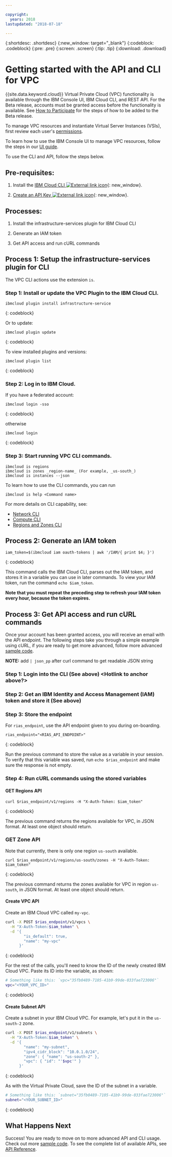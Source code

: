 ```yaml
---

copyright:
  years: 2018
lastupdated: "2018-07-18"

---
```


{:shortdesc: .shortdesc}
{:new_window: target="_blank"}
{:codeblock: .codeblock}
{:pre: .pre}
{:screen: .screen}
{:tip: .tip}
{:download: .download}

# Getting started with the API and CLI for VPC

{{site.data.keyword.cloud}} Virtual Private Cloud (VPC) functionality is available through the IBM Console UI, IBM Cloud CLI, and REST API. For the Beta release, accounts must be granted access before the functionality is available. See [How to Participate](how-to-participate.html) for the steps of how to be added to the Beta release.

To manage VPC resources and instantiate Virtual Server Instances (VSIs), first review each user's [permissions](vpc-user-permissions.html).

To learn how to use the IBM Console UI to manage VPC resources, follow the steps in our [UI guide](console-tutorial.html).

To use the CLI and API, follow the steps below.

## Pre-requisites:

1. Install the [IBM Cloud CLI ![External link icon](../../icons/launch-glyph.svg "External link icon")](https://console.bluemix.net/docs/cli/reference/bluemix_cli/get_started.html#getting-started){: new_window}.

2. [Create an API Key ![External link icon](../../icons/launch-glyph.svg "External link icon")](https://console.bluemix.net/docs/iam/userid_keys.html#creating-an-api-key ){: new_window}.


## Processes:

1. Install the infrastructure-services plugin for IBM Cloud CLI

1. Generate an IAM token

1. Get API access and run cURL commands


## Process 1: Setup the infrastructure-services plugin for CLI

The VPC CLI actions use the extension `is`.

### Step 1: Install or update the VPC Plugin to the IBM Cloud CLI.

```
ibmcloud plugin install infrastructure-service
```
{: codeblock}

Or to update:

```
ibmcloud plugin update
```
{: codeblock}

To view installed plugins and versions:

```
ibmcloud plugin list
```
{: codeblock}

### Step 2: Log in to IBM Cloud.

If you have a federated account:
```
ibmcloud login -sso
```
{: codeblock}

otherwise
```
ibmcloud login
```
{: codeblock}

### Step 3: Start running VPC CLI commands.
```
ibmcloud is regions
ibmcloud is zones _region-name_ (For example, _us-south_)
ibmcloud is instances --json
```

To learn how to use the CLI commands, you can run
```
ibmcloud is help <Command name>
```

For more details on CLI capability, see:

- [Network CLI](cli-reference.html#network)
- [Compute CLI](cli-reference.html#compute)
- [Regions and Zones CLI](cli-reference.html#geography)


## Process 2: Generate an IAM token

```
iam_token=$(ibmcloud iam oauth-tokens | awk '/IAM/{ print $4; }')
```
{: codeblock}

This command calls the IBM Cloud CLI, parses out the IAM token, and stores it in a variable you can use in later commands. To view your IAM token, run the command ``echo $iam_token``.

**Note that you must repeat the preceding step to refresh your IAM token every hour, because the token expires.**


## Process 3: Get API access and run cURL commands

Once your account has been granted access, you will receive an email with the API endpoint. The following steps take you through a simple example using cURL, if you are ready to get more advanced, follow more advanced [sample code](example-code.html).

**NOTE:** add ``` | json_pp ``` after curl command to get readable JSON string

### Step 1: Login into the CLI (See above) <Hotlink to anchor above?>

### Step 2: Get an IBM Identity and Access Management (IAM) token and store it (See above) <Hotlink to anchor above>

### Step 3: Store the endpoint
For `rias_endpoint`, use the API endpoint given to you during on-boarding.

```
rias_endpoint="<RIAS_API_ENDPOINT>"
 ```
{: codeblock}

Run the previous command to store the value as a variable in your session. To verify that this variable was saved, run ``echo $rias_endpoint`` and make sure the response is not empty.


### Step 4: Run cURL commands using the stored variables

#### GET Regions API
```
curl $rias_endpoint/v1/regions -H "X-Auth-Token: $iam_token"
```
{: codeblock}

The previous command returns the regions available for VPC, in JSON format. At least one object should return.

### GET Zone API
Note that currently, there is only one region `us-south` available.

```
curl $rias_endpoint/v1/regions/us-south/zones -H "X-Auth-Token: $iam_token"
```
{: codeblock}

The previous command returns the zones available for VPC in region `us-south`, in JSON format. At least one object should return.


#### Create VPC API
Create an IBM Cloud VPC called `my-vpc`.

```bash
curl -X POST $rias_endpoint/v1/vpcs \
  -H "X-Auth-Token:$iam_token" \
  -d '{
      	"is_default": true,
      	"name": "my-vpc"
      }'
```
{: codeblock}

For the rest of the calls, you'll need to know the ID of the newly created IBM Cloud VPC. Paste its ID into the variable, as shown:

```bash
# Something like this: `vpc="35fb0489-7105-41b9-99de-033fae723006"`
vpc="<YOUR_VPC_ID>"
```
{: codeblock}

#### Create Subnet API
Create a subnet in your IBM Cloud VPC. For example, let's put it in the `us-south-2` zone.

```bash
curl -X POST $rias_endpoint/v1/subnets \
  -H "X-Auth-Token:$iam_token" \
  -d '{
        "name": "my-subnet",
        "ipv4_cidr_block": "10.0.1.0/24",
        "zone": { "name": "us-south-2" },
        "vpc": { "id": "'$vpc'" }
      }'
```
{: codeblock}

As with the Virtual Private Cloud, save the ID of the subnet in a variable.

```bash
# Something like this: `subnet="35fb0489-7105-41b9-99de-033fae723006"`
subnet="<YOUR_SUBNET_ID>"
```
{: codeblock}


## What Happens Next

Success! You are ready to move on to more advanced API and CLI usage. Check out more [sample code](example-code.html). To see the complete list of available APIs, see [API Reference](apis.html).

